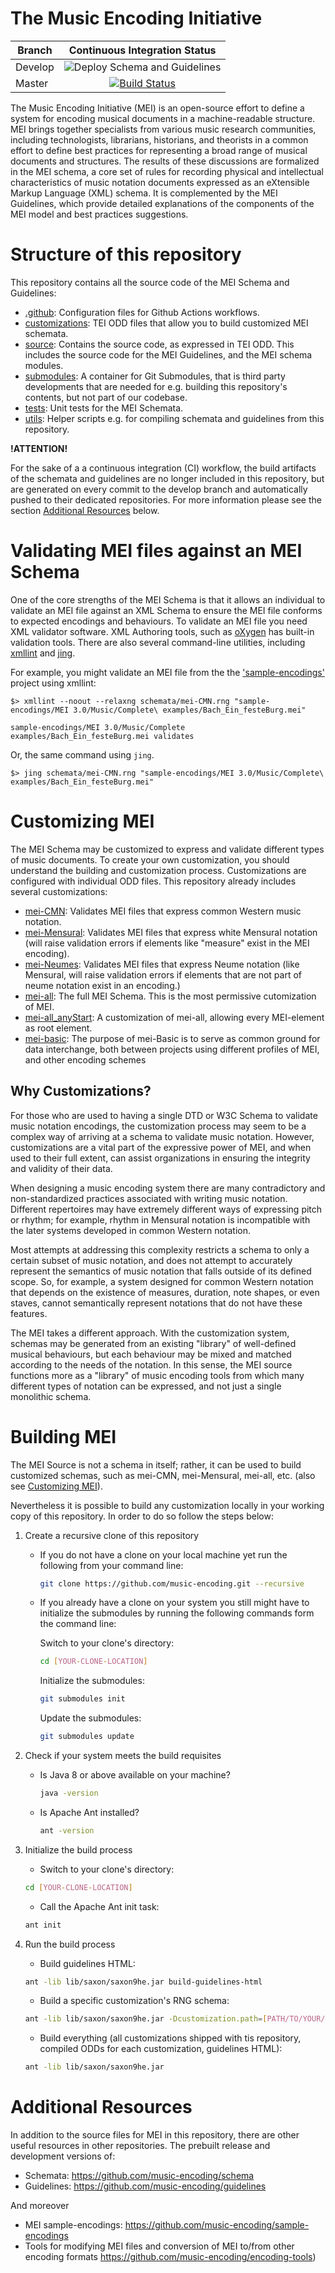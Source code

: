 # The Music Encoding Initiative

| Branch        | Continuous Integration Status  |
| ------------- |:------------------------------:|
| Develop       |![Deploy Schema and Guidelines](https://github.com/music-encoding/music-encoding/workflows/Deploy%20Schema%20and%20Guidelines/badge.svg?branch=develop) |
| Master | [![Build Status](https://travis-ci.org/music-encoding/music-encoding.svg?branch=master)](https://travis-ci.org/music-encoding/music-encoding) |

The Music Encoding Initiative (MEI) is an open-source effort to define a system for encoding musical documents in a machine-readable structure. MEI brings together specialists from various music research communities, including technologists, librarians, historians, and theorists in a common effort to define best practices for representing a broad range of musical documents and structures. The results of these discussions are formalized in the MEI schema, a core set of rules for recording physical and intellectual characteristics of music notation documents expressed as an eXtensible Markup Language (XML) schema. It is complemented by the MEI Guidelines, which provide detailed explanations of the components of the MEI model and best practices suggestions.

# Structure of this repository

This repository contains all the source code of the MEI Schema and Guidelines:

 * [.github](.github): Configuration files for Github Actions workflows.
 * [customizations](customizations): TEI ODD files that allow you to build customized MEI schemata.
 * [source](source): Contains the source code, as expressed in TEI ODD. This includes the source code for the MEI Guidelines, and the MEI schema modules.
 * [submodules](submodules): A container for Git Submodules, that is third party developments that are needed for e.g. building this repository's contents, but not part of our codebase.
 * [tests](tests): Unit tests for the MEI Schemata.
 * [utils](utils): Helper scripts e.g. for compiling schemata and guidelines from this repository.

**!ATTENTION!**

For the sake of a a continuous integration (CI) workflow, the build artifacts of the schemata and guidelines are no longer included in this repository, but are generated on every commit to the develop branch and automatically pushed to their dedicated repositories. For more information please see the section [Additional Resources](#additional-resources) below.

# Validating MEI files against an MEI Schema

One of the core strengths of the MEI Schema is that it allows an individual to validate an MEI file against an XML Schema to ensure the MEI file conforms to expected encodings and behaviours. To validate an MEI file you need XML validator software. XML Authoring tools, such as [oXygen](http://www.oxygenxml.com) has built-in validation tools. There are also several command-line utilities, including [xmllint](http://xmlsoft.org/xmllint.html) and [jing](http://www.thaiopensource.com/relaxng/jing.html).

For example, you might validate an MEI file from the the ['sample-encodings'](https://github.com/music-encoding/sample-encodings/) project using xmllint:

    $> xmllint --noout --relaxng schemata/mei-CMN.rng "sample-encodings/MEI 3.0/Music/Complete\ examples/Bach_Ein_festeBurg.mei"

    sample-encodings/MEI 3.0/Music/Complete examples/Bach_Ein_festeBurg.mei validates

Or, the same command using `jing`. 

    $> jing schemata/mei-CMN.rng "sample-encodings/MEI 3.0/Music/Complete\ examples/Bach_Ein_festeBurg.mei"

# Customizing MEI

The MEI Schema may be customized to express and validate different types of music documents. To create your own customization, you should understand the building and customization process. Customizations are configured with individual ODD files. This repository already includes several customizations:

 * [mei-CMN](customizations/mei-CMN.xml): Validates MEI files that express common Western music notation.
 * [mei-Mensural](customizations/mei-Mensural.xml): Validates MEI files that express white Mensural notation (will raise validation errors if elements like "measure" exist in the MEI encoding).
 * [mei-Neumes](customizations/mei-Neumes.xml): Validates MEI files that express Neume notation (like Mensural, will raise validation errors if elements that are not part of neume notation exist in an encoding.)
 * [mei-all](customizations/mei-all.xml): The full MEI Schema. This is the most permissive cutomization of MEI.
 * [mei-all_anyStart](customizations/mei-all_anyStart.xml): A customization of mei-all, allowing every MEI-element as root element.
 * [mei-basic](customizations/mei-basic.xml): The purpose of mei-Basic is to serve as common ground for data interchange, both between projects using different profiles of MEI, and other encoding schemes

## Why Customizations?

For those who are used to having a single DTD or W3C Schema to validate music notation encodings, the customization process may seem to be a complex way of arriving at a schema to validate music notation. However, customizations are a vital part of the expressive power of MEI, and when used to their full extent, can assist organizations in ensuring the integrity and validity of their data.

When designing a music encoding system there are many contradictory and non-standardized practices associated with writing music notation. Different repertoires may have extremely different ways of expressing pitch or rhythm; for example, rhythm in Mensural notation is incompatible with the later systems developed in common Western notation.

Most attempts at addressing this complexity restricts a schema to only a certain subset of music notation, and does not attempt to accurately represent the semantics of music notation that falls outside of its defined scope. So, for example, a system designed for common Western notation that depends on the existence of measures, duration, note shapes, or even staves, cannot semantically represent notations that do not have these features.

The MEI takes a different approach. With the customization system, schemas may be generated from an existing "library" of well-defined musical behaviours, but each behaviour may be mixed and matched according to the needs of the notation. In this sense, the MEI source functions more as a "library" of music encoding tools from which many different types of notation can be expressed, and not just a single monolithic schema.

# Building MEI

The MEI Source is not a schema in itself; rather, it can be used to build customized schemas, such as mei-CMN, mei-Mensural, mei-all, etc. (also see [Customizing MEI](#customizing-mei)).

Nevertheless it is possible to build any customization locally in your working copy of this repository. In order to do so follow the steps below:

1. Create a recursive clone of this repository

   * If you do not have a clone on your local machine yet run the following from your command line:

     ```bash
     git clone https://github.com/music-encoding.git --recursive
     ```
     
   * If you already have a clone on your system you still might have to initialize the submodules by running the following commands form the command line:

     Switch to your clone's directory:
     ```bash
     cd [YOUR-CLONE-LOCATION]
     ```
     Initialize the submodules:
     ```bash
     git submodules init
     ```
     Update the submodules:
     ```bash
     git submodules update
     ```
2. Check if your system meets the build requisites

   * Is Java 8 or above available on your machine?
   
     ```bash
     java -version
     ```
   
   * Is Apache Ant installed?

     ```bash
     ant -version
     ```
   
2. Initialize the build process

   * Switch to your clone's directory:
   ```bash
   cd [YOUR-CLONE-LOCATION]
   ```
   
   * Call the Apache Ant init task:
   ```bash
   ant init
   ```

4. Run the build process

   * Build guidelines HTML:
   ```bash
   ant -lib lib/saxon/saxon9he.jar build-guidelines-html
   ```

   * Build a specific customization's RNG schema:
   ```bash
   ant -lib lib/saxon/saxon9he.jar -Dcustomization.path=[PATH/TO/YOUR/CUSTOMIZATION] build-rng
   ```

   * Build everything (all customizations shipped with tis repository, compiled ODDs for each customization, guidelines HTML):
   ```bash
   ant -lib lib/saxon/saxon9he.jar
   ```

# Additional Resources

In addition to the source files for MEI in this repository, there are other useful resources in other repositories. The prebuilt release and development versions of:

* Schemata: https://github.com/music-encoding/schema
* Guidelines: https://github.com/music-encoding/guidelines

And moreover

* MEI sample-encodings: https://github.com/music-encoding/sample-encodings
* Tools for modifying MEI files and conversion of MEI to/from other encoding formats https://github.com/music-encoding/encoding-tools)
